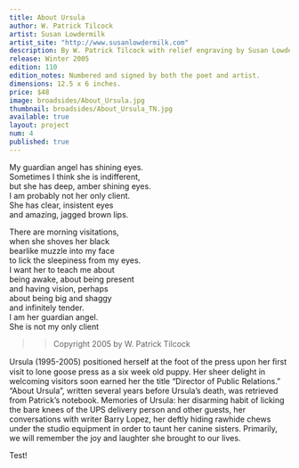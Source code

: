 ```yaml
---
title: About Ursula
author: W. Patrick Tilcock
artist: Susan Lowdermilk
artist_site: "http://www.susanlowdermilk.com"
description: By W. Patrick Tilcock with relief engraving by Susan Lowdermilk. Printed on Mulberry paper from Japan. The type is handset Centaur. Both the type and engraving were printed using a Vandercook 219 proofing press.
release: Winter 2005
edition: 110
edition_notes: Numbered and signed by both the poet and artist.
dimensions: 12.5 x 6 inches.
price: $48
image: broadsides/About_Ursula.jpg
thumbnail: broadsides/About_Ursula_TN.jpg
available: true
layout: project
num: 4
published: true
---
```


My guardian angel has shining eyes.<br>
Sometimes I think she is indifferent,<br>
but she has deep, amber shining eyes.<br>
I am probably not her only client.<br>
She has clear, insistent eyes<br>
and amazing, jagged brown lips.<br>

There are morning visitations,<br>
when she shoves her black<br>
bearlike muzzle into my face<br>
to lick the sleepiness from my eyes.<br>
I want her to teach me about<br>
being awake, about being present<br>
and having vision, perhaps<br>
about being big and shaggy<br>
and infinitely tender.<br>
I am her guardian angel.<br>
She is not my only client<br>

>> Copyright 2005 by W. Patrick Tilcock

Ursula (1995-2005) positioned herself at the foot of the press upon her ﬁrst visit to lone goose  press as a six week old puppy. Her sheer delight in welcoming visitors soon earned her the title “Director of Public Relations.” “About Ursula”, written several years before Ursula’s death, was retrieved from Patrick’s notebook. Memories of Ursula: her disarming habit of licking the bare knees of the UPS delivery person and other guests, her conversations with writer Barry Lopez, her deftly hiding rawhide chews under the studio equipment in order to taunt her canine sisters. Primarily, we will remember the joy and laughter she brought to our lives.

Test!